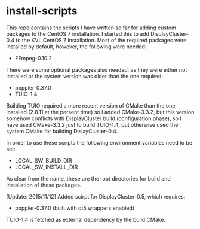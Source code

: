 # install-scripts

This repo contains the scripts I have written so far for adding custom packages to the CentOS 7 installation. I started this to add DisplayCluster-0.4 to the KVL CentOS 7 installation. Most of the required packages were installed by default, however, the following were needed:
* FFmpeg-0.10.2

There were some optional packages also needed, as they were either not installed or the system version was older than the one required:
* poppler-0.37.0
* TUIO-1.4

Building TUIO required a more recent version of CMake than the one installed (2.8.11 at the persent time) so I added CMake-3.3.2, but this version somehow conflicts with DisplayCluster build (configuration phase), so I have used CMake-3.3.2 just to build TUIO-1.4, but otherwise used the system CMake for building DislayCluster-0.4.

In order to use these scripts the following environment variables need to be set:
* LOCAL_SW_BUILD_DIR
* LOCAL_SW_INSTALL_DIR

As clear from the name, these are the root directories for build and installation of these packages.

[Update: 2015/11/12]
Added scirpt for DisplayCluster-0.5, which requires:
* poppler-0.37.0 (built with qt5 wrappers enabled)

TUIO-1.4 is fetched as external dependency by the build CMake.
